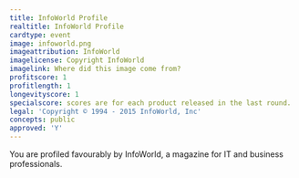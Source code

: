 ```yaml
---
title: InfoWorld Profile
realtitle: InfoWorld Profile
cardtype: event
image: infoworld.png
imageattribution: InfoWorld
imagelicense: Copyright InfoWorld
imagelink: Where did this image come from?
profitscore: 1
profitlength: 1
longevityscore: 1
specialscore: scores are for each product released in the last round.
legal: 'Copyright © 1994 - 2015 InfoWorld, Inc'
concepts: public
approved: 'Y'
---
```


You are profiled favourably by InfoWorld, a magazine for IT and business professionals.
